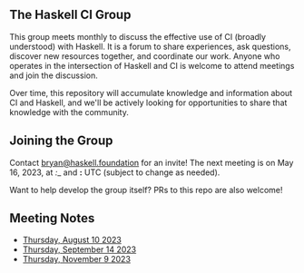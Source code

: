 ## The Haskell CI Group

This group meets monthly to discuss the effective use of CI (broadly
understood) with Haskell. It is a forum to share experiences, ask questions,
discover new resources together, and coordinate our work. Anyone who operates
in the intersection of Haskell and CI is welcome to attend meetings and join the
discussion.

Over time, this repository will accumulate knowledge and information about CI
and Haskell, and we'll be actively looking for opportunities to share that
knowledge with the community.

## Joining the Group

Contact bryan@haskell.foundation for an invite! The next meeting is on May
16, 2023, at _:__ and __:__ UTC (subject to change as needed).

Want to help develop the group itself? PRs to this repo are also welcome!

## Meeting Notes

* [Thursday, August 10 2023](./meeting-notes/2023-08-10.md)
* [Thursday, September 14 2023](./meeting-notes/2023-09-14.md)
* [Thursday, November 9 2023](./meeting-notes/2023-11-09.md)
